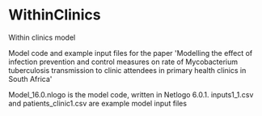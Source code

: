 # WithinClinics

Within clinics model

Model code and example input files for the paper 'Modelling the effect of infection prevention and control measures on rate of Mycobacterium tuberculosis transmission to clinic attendees in primary health clinics in South Africa'

Model_16.0.nlogo is the model code, written in Netlogo 6.0.1. inputs1_1.csv and patients_clinic1.csv are example model input files
